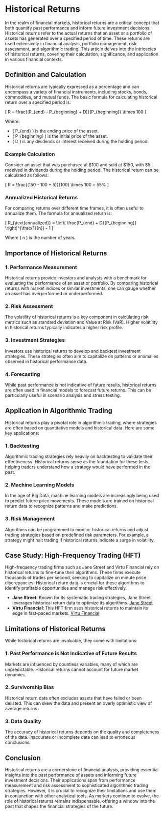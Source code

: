 # Historical Returns

In the realm of financial markets, historical returns are a critical concept that both quantify past performance and inform future investment decisions. Historical returns refer to the actual returns that an asset or a portfolio of assets has generated over a specified period of time. These returns are used extensively in financial analysis, portfolio management, risk assessment, and algorithmic trading. This article delves into the intricacies of historical returns, covering their calculation, significance, and application in various financial contexts.

## Definition and Calculation

Historical returns are typically expressed as a percentage and can encompass a variety of financial instruments, including stocks, bonds, commodities, and mutual funds. The basic formula for calculating historical return over a specified period is:

\[ R = \frac{(P_{end} - P_{beginning} + D)}{P_{beginning}} \times 100 \]

Where:
- \( P_{end} \) is the ending price of the asset.
- \( P_{beginning} \) is the initial price of the asset.
- \( D \) is any dividends or interest received during the holding period.

### Example Calculation

Consider an asset that was purchased at $100 and sold at $150, with $5 received in dividends during the holding period. The historical return can be calculated as follows:

\[ R = \frac{(150 - 100 + 5)}{100} \times 100 = 55\% \]

### Annualized Historical Returns

For comparing returns over different time frames, it is often useful to annualize them. The formula for annualized return is:

\[ R_{\text{annualized}} = \left( \frac{P_{end} + D}{P_{beginning}} \right)^{\frac{1}{n}} - 1 \]

Where \( n \) is the number of years.

## Importance of Historical Returns

### 1. Performance Measurement

Historical returns provide investors and analysts with a benchmark for evaluating the performance of an asset or portfolio. By comparing historical returns with market indices or similar investments, one can gauge whether an asset has overperformed or underperformed.

### 2. Risk Assessment

The volatility of historical returns is a key component in calculating risk metrics such as standard deviation and Value at Risk (VaR). Higher volatility in historical returns typically indicates a higher risk profile.

### 3. Investment Strategies

Investors use historical returns to develop and backtest investment strategies. These strategies often aim to capitalize on patterns or anomalies observed in historical performance data.

### 4. Forecasting

While past performance is not indicative of future results, historical returns are often used in financial models to forecast future returns. This can be particularly useful in scenario analysis and stress testing.

## Application in Algorithmic Trading

Historical returns play a pivotal role in algorithmic trading, where strategies are often based on quantitative models and historical data. Here are some key applications:

### 1. Backtesting

Algorithmic trading strategies rely heavily on backtesting to validate their effectiveness. Historical returns serve as the foundation for these tests, helping traders understand how a strategy would have performed in the past.

### 2. Machine Learning Models

In the age of Big Data, machine learning models are increasingly being used to predict future price movements. These models are trained on historical return data to recognize patterns and make predictions.

### 3. Risk Management

Algorithms can be programmed to monitor historical returns and adjust trading strategies based on predefined risk parameters. For example, a strategy might halt trading if historical returns indicate a surge in volatility.

## Case Study: High-Frequency Trading (HFT)

High-frequency trading firms such as Jane Street and Virtu Financial rely on historical returns to fine-tune their algorithms. These firms execute thousands of trades per second, seeking to capitalize on minute price discrepancies. Historical return data is crucial for these algorithms to identify profitable opportunities and manage risk effectively.

- **Jane Street**: Known for its systematic trading strategies, Jane Street leverages historical return data to optimize its algorithms. [Jane Street](https://www.janestreet.com/)
- **Virtu Financial**: This HFT firm uses historical returns to maintain its edge in fast-paced markets. [Virtu Financial](https://www.virtu.com/)

## Limitations of Historical Returns

While historical returns are invaluable, they come with limitations:

### 1. Past Performance is Not Indicative of Future Results

Markets are influenced by countless variables, many of which are unpredictable. Historical returns cannot account for future market dynamics.

### 2. Survivorship Bias

Historical return data often excludes assets that have failed or been delisted. This can skew the data and present an overly optimistic view of average returns.

### 3. Data Quality

The accuracy of historical returns depends on the quality and completeness of the data. Inaccurate or incomplete data can lead to erroneous conclusions.

## Conclusion

Historical returns are a cornerstone of financial analysis, providing essential insights into the past performance of assets and informing future investment decisions. Their applications span from performance measurement and risk assessment to sophisticated algorithmic trading strategies. However, it is crucial to recognize their limitations and use them in conjunction with other analytical tools. As markets continue to evolve, the role of historical returns remains indispensable, offering a window into the past that shapes the financial strategies of the future.